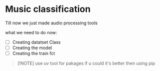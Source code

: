 # Music classification

Till now we just made audio processing tools

what we need to do now:
 - [ ] Creating datatset Class
 - [ ] Creating the model
 - [ ] Creating the train fct

> [!NOTE] use uv tool for pakages if u could it's better then using pip
